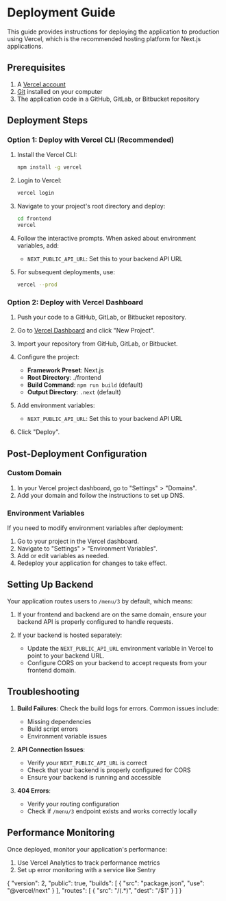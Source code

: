 # Deployment Guide

This guide provides instructions for deploying the application to production using Vercel, which is the recommended hosting platform for Next.js applications.

## Prerequisites

1. A [Vercel account](https://vercel.com/signup)
2. [Git](https://git-scm.com/downloads) installed on your computer
3. The application code in a GitHub, GitLab, or Bitbucket repository

## Deployment Steps

### Option 1: Deploy with Vercel CLI (Recommended)

1. Install the Vercel CLI:
   ```bash
   npm install -g vercel
   ```

2. Login to Vercel:
   ```bash
   vercel login
   ```

3. Navigate to your project's root directory and deploy:
   ```bash
   cd frontend
   vercel
   ```

4. Follow the interactive prompts. When asked about environment variables, add:
   - `NEXT_PUBLIC_API_URL`: Set this to your backend API URL

5. For subsequent deployments, use:
   ```bash
   vercel --prod
   ```

### Option 2: Deploy with Vercel Dashboard

1. Push your code to a GitHub, GitLab, or Bitbucket repository.

2. Go to [Vercel Dashboard](https://vercel.com/dashboard) and click "New Project".

3. Import your repository from GitHub, GitLab, or Bitbucket.

4. Configure the project:
   - **Framework Preset**: Next.js
   - **Root Directory**: ./frontend
   - **Build Command**: `npm run build` (default)
   - **Output Directory**: `.next` (default)

5. Add environment variables:
   - `NEXT_PUBLIC_API_URL`: Set this to your backend API URL

6. Click "Deploy".

## Post-Deployment Configuration

### Custom Domain

1. In your Vercel project dashboard, go to "Settings" > "Domains".
2. Add your domain and follow the instructions to set up DNS.

### Environment Variables

If you need to modify environment variables after deployment:

1. Go to your project in the Vercel dashboard.
2. Navigate to "Settings" > "Environment Variables".
3. Add or edit variables as needed.
4. Redeploy your application for changes to take effect.

## Setting Up Backend

Your application routes users to `/menu/3` by default, which means:

1. If your frontend and backend are on the same domain, ensure your backend API is properly configured to handle requests.

2. If your backend is hosted separately:
   - Update the `NEXT_PUBLIC_API_URL` environment variable in Vercel to point to your backend URL.
   - Configure CORS on your backend to accept requests from your frontend domain.

## Troubleshooting

1. **Build Failures**: Check the build logs for errors. Common issues include:
   - Missing dependencies
   - Build script errors
   - Environment variable issues

2. **API Connection Issues**:
   - Verify your `NEXT_PUBLIC_API_URL` is correct
   - Check that your backend is properly configured for CORS
   - Ensure your backend is running and accessible

3. **404 Errors**:
   - Verify your routing configuration
   - Check if `/menu/3` endpoint exists and works correctly locally

## Performance Monitoring

Once deployed, monitor your application's performance:

1. Use Vercel Analytics to track performance metrics
2. Set up error monitoring with a service like Sentry 

{
  "version": 2,
  "public": true,
  "builds": [
    {
      "src": "package.json",
      "use": "@vercel/next"
    }
  ],
  "routes": [
    {
      "src": "/(.*)",
      "dest": "/$1"
    }
  ]
} 